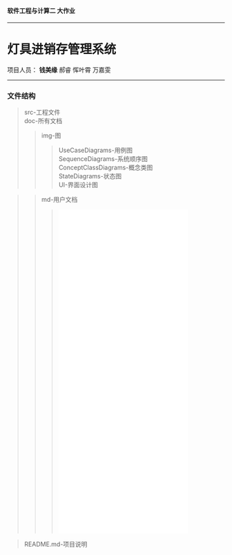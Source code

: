 #### 软件工程与计算二  大作业 ####
---
# 灯具进销存管理系统 #
项目人员： **钱美缘**      郝睿     恽叶霄       万嘉雯

---
### 文件结构 ###
>src-工程文件  
>doc-所有文档  
>>img-图  
>>>UseCaseDiagrams-用例图   
>>>SequenceDiagrams-系统顺序图   
>>>ConceptClassDiagrams-概念类图   
>>>StateDiagrams-状态图  
>>>UI-界面设计图  

>>md-用户文档  
>>>![用例文档_v2.0.md](doc/md/用例文档_v2.0.md )    
>>>![需求规格说明文档_v1.0.md](doc/md/需求规格说明文档_v1.0.md )   
>>>![需求度量文档_v1.0.md](doc/md/需求度量文档_v1.0.md )   
>>>![需求测试用例文档_v1.0.md](doc/md/需求测试用例文档_v1.0.md )  
>>>![体系结构设计文档_v1.0.md](doc/md/体系结构设计文档_v1.0.md )  

>README.md-项目说明
